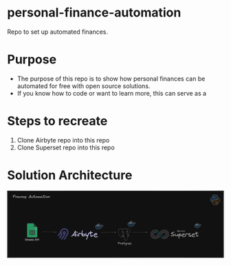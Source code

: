 # personal-finance-automation
                                                                                                         
Repo to set up automated finances.

# Purpose
* The purpose of this repo is to show how personal finances can be automated for free with open source solutions.
* If you know how to code or want to learn more, this can serve as a 

# Steps to recreate
1. Clone Airbyte repo into this repo
2. Clone Superset repo into this repo

# Solution Architecture
![Finance Arch](https://github.com/sam-wright-1/personal-finance-automation/blob/main/lib/images/Finance%20Architecture.png)
